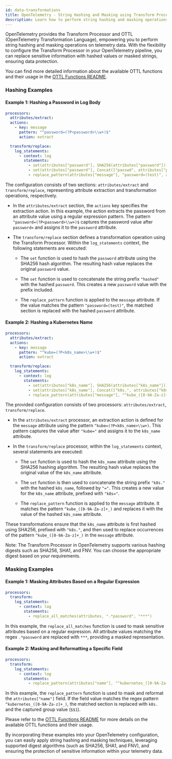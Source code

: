 ```yaml
---
id: data-transformations
title: OpenTelemetry - String Hashing and Masking using Transform Processor and OTTL
description: Learn how to perform string hashing and masking operations using the Transform Processor and OTTL in OpenTelemetry.
---
```


OpenTelemetry provides the Transform Processor and OTTL (OpenTelemetry Transformation Language), empowering you to perform string hashing and masking operations on telemetry data. With the flexibility to configure the Transform Processor in your OpenTelemetry pipeline, you can replace sensitive information with hashed values or masked strings, ensuring data protection.

You can find more detailed information about the available OTTL functions and their usage in the [OTTL Functions README](https://github.com/rnishtala-sumo/opentelemetry-collector-contrib/blob/ottl-replace-pattern/pkg/ottl/ottlfuncs/README.md).

### Hashing Examples

#### Example 1: Hashing a Password in Log Body

```yaml
processors:
  attributes/extract:
  actions:
    - key: message
      pattern: "^password=(?P<password>\\w+)$"
      action: extract

  transform/replace:
    log_statements:
      - context: log
        statements:
          - set(attributes["password"], SHA256(attributes["password"]))
          - set(attributes["password"], Concat(["passwd", attributes["password"]], "="))
          - replace_pattern(attributes["message"], "password=(test)", attributes["password"])
```

The configuration consists of two sections: `attributes/extract` and `transform/replace`, representing attribute extraction and transformation operations, respectively.

- In the `attributes/extract` section, the `actions` key specifies the extraction action. In this example, the action extracts the password from an attribute value using a regular expression pattern. The pattern `^password=(?P<password>\\w+)$` captures the password value after `password=` and assigns it to the `password` attribute.

- The `transform/replace` section defines a transformation operation using the Transform Processor. Within the `log_statements` context, the following statements are executed:

  - The `set` function is used to hash the `password` attribute using the SHA256 hash algorithm. The resulting hash value replaces the original `password` value.

  - The `set` function is used to concatenate the string prefix `"hashed"` with the hashed `password`. This creates a new `password` value with the prefix included.

  - The `replace_pattern` function is applied to the `message` attribute. If the value matches the pattern `"password=(test)"`, the matched section is replaced with the hashed `password` attribute.

#### Example 2: Hashing a Kubernetes Name

```yaml
processors:
  attributes/extract:
  actions:
    - key: message
      pattern: "^kube=(?P<k8s_name>\\w+)$"
      action: extract

  transform/replace:
    log_statements:
      - context: log
        statements:
          - set(attributes["k8s_name"], SHA256(attributes["k8s_name"]))
          - set(attributes["k8s_name"], Concat(["k8s.", attributes["k8s_name"]], "="))
          - replace_pattern(attributes["message"], "^kube_([0-9A-Za-z]+_)", attributes["k8s_name"])
```

The provided configuration consists of two processors: `attributes/extract`, `transform/replace`.

- In the `attributes/extract` processor, an extraction action is defined for the `message` attribute using the pattern `^kube=(?P<k8s_name>\\w+)`. This pattern captures the value after `"kube="` and assigns it to the `k8s_name` attribute.

- In the `transform/replace` processor, within the `log_statements` context, several statements are executed:

  - The `set` function is used to hash the `k8s_name` attribute using the SHA256 hashing algorithm. The resulting hash value replaces the original value of the `k8s_name` attribute.

  - The `set` function is then used to concatenate the string prefix `"k8s."` with the hashed `k8s_name`, followed by `"="`. This creates a new value for the `k8s_name` attribute, prefixed with `"k8s="`.

  - The `replace_pattern` function is applied to the `message` attribute. It matches the pattern `^kube_([0-9A-Za-z]+_)` and replaces it with the value of the hashed `k8s_name` attribute.

These transformations ensure that the `k8s_name` attribute is first hashed using SHA256, prefixed with `"k8s."`, and then used to replace occurrences of the pattern `^kube_([0-9A-Za-z]+_)` in the `message` attribute.

Note: The Transform Processor in OpenTelemetry supports various hashing digests such as SHA256, SHA1, and FNV. You can choose the appropriate digest based on your requirements.

### Masking Examples

#### Example 1: Masking Attributes Based on a Regular Expression

```yaml
processors:
  transform:
    log_statements:
      - context: log
        statements:
          - replace_all_matches(attributes, ".*password", "***")
```

In this example, the `replace_all_matches` function is used to mask sensitive attributes based on a regular expression. All attribute values matching the regex `.*password` are replaced with `***`, providing a masked representation.

#### Example 2: Masking and Reformatting a Specific Field

```yaml
processors:
  transform:
    log_statements:
      - context: log
        statements:
          - replace_pattern(attributes["name"], "^kubernetes_([0-9A-Za-z]+_)", "k8s.$$1.")
```

In this example, the `replace_pattern` function is used to mask and reformat the `attributes["name"]` field. If the field value matches the regex pattern `^kubernetes_([0-9A-Za-z]+_)`, the matched section is replaced with `k8s.` and the captured group value (`$$1`).

Please refer to the [OTTL Functions README](https://github.com/rnishtala-sumo/opentelemetry-collector-contrib/blob/ottl-replace-pattern/pkg/ottl/ottlfuncs/README.md) for more details on the available OTTL functions and their usage.

By incorporating these examples into your OpenTelemetry configuration, you can easily apply string hashing and masking techniques, leveraging supported digest algorithms (such as SHA256, SHA1, and FNV), and ensuring the protection of sensitive information within your telemetry data.